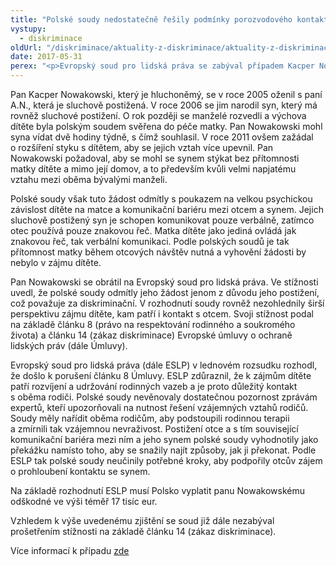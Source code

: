 ```yaml
---
title: "Polské soudy nedostatečně řešily podmínky porozvodového kontaktu mezi otcem a synem, rozhodl soud"
vystupy:
  - diskriminace
oldUrl: "/diskriminace/aktuality-z-diskriminace/aktuality-z-diskriminace-2017/polske-soudy-nedostatecne-resily-podminky-porozvodoveho-kontaktu-mezi-otcem-a-synem-rozhodl/"
date: 2017-05-31
perex: "<p>Evropský soud pro lidská práva se zabýval případem Kacper Nowakowski vs. Polsko, který řešil porozvodový kontakt hluchoněmého otce se sluchově postiženým synem.</p>"
---
```


<!-- imported from the old website -->

<p>Pan Kacper Nowakowski, který je hluchoněmý, se v roce 2005 oženil s paní A.N., která je sluchově postižená. V roce 2006 se jim narodil syn, který má rovněž sluchové postižení. O rok později se manželé rozvedli a výchova dítěte byla polským soudem svěřena do péče matky. Pan Nowakowski mohl syna vídat dvě hodiny týdně, s čímž souhlasil. V roce 2011 ovšem zažádal o rozšíření styku s dítětem, aby se jejich vztah více upevnil. Pan Nowakowski požadoval, aby se mohl se synem stýkat bez přítomnosti matky dítěte a mimo její domov, a to především kvůli velmi napjatému vztahu mezi oběma bývalými manželi.</p> <p>Polské soudy však tuto žádost odmítly s poukazem na velkou psychickou závislost dítěte na matce a komunikační bariéru mezi otcem a synem. Jejich sluchově postižený syn je schopen komunikovat pouze verbálně, zatímco otec používá pouze znakovou řeč. Matka dítěte jako jediná ovládá jak znakovou řeč, tak verbální komunikaci. Podle polských soudů je tak přítomnost matky během otcových návštěv nutná a vyhovění žádosti by nebylo v zájmu dítěte.</p> <p>Pan Nowakowski se obrátil na Evropský soud pro lidská práva. Ve stížnosti uvedl, že polské soudy odmítly jeho žádost jenom z důvodu jeho postižení, což považuje za diskriminační. V rozhodnutí soudy rovněž nezohlednily širší perspektivu zájmu dítěte, kam patří i kontakt s otcem. Svoji stížnost podal na základě článku 8 (právo na respektování rodinného a soukromého života) a článku 14 (zákaz diskriminace) Evropské úmluvy o ochraně lidských práv (dále Úmluvy).</p> <p>Evropský soud pro lidská práva (dále ESLP) v lednovém rozsudku rozhodl, že došlo k porušení článku 8 Úmluvy. ESLP zdůraznil, že k zájmům dítěte patří rozvíjení a udržování rodinných vazeb a je proto důležitý kontakt s oběma rodiči. Polské soudy nevěnovaly dostatečnou pozornost zprávám expertů, kteří upozorňovali na nutnost řešení vzájemných vztahů rodičů. Soudy měly nařídit oběma rodičům, aby podstoupili rodinnou terapii a zmírnili tak vzájemnou nevraživost. Postižení otce a s tím související komunikační bariéra mezi ním a jeho synem polské soudy vyhodnotily jako překážku namísto toho, aby se snažily najít způsoby, jak ji překonat. Podle ESLP tak polské soudy neučinily potřebné kroky, aby podpořily otcův zájem o prohloubení kontaktu se synem. </p> <p>Na základě rozhodnutí ESLP musí Polsko vyplatit panu Nowakowskému odškodné ve výši téměř 17 tisíc eur. </p> <p>Vzhledem k výše uvedenému zjištění se soud již dále nezabýval prošetřením stížnosti na základě článku 14 (zákaz diskriminace).</p> <p>Více informací k případu <a title="Otevření do nového okna" href="http://hudoc.echr.coe.int/eng#{" itemid="" :="" 002-11363="" target="_blank">zde</a> </p>
